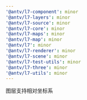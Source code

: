 ```yaml
---
'@antv/l7-component': minor
'@antv/l7-layers': minor
'@antv/l7-source': minor
'@antv/l7-core': minor
'@antv/l7-maps': minor
'@antv/l7-map': minor
'@antv/l7': minor
'@antv/l7-renderer': minor
'@antv/l7-scene': minor
'@antv/l7-test-utils': minor
'@antv/l7-three': minor
'@antv/l7-utils': minor
---
```


图层支持相对坐标系
